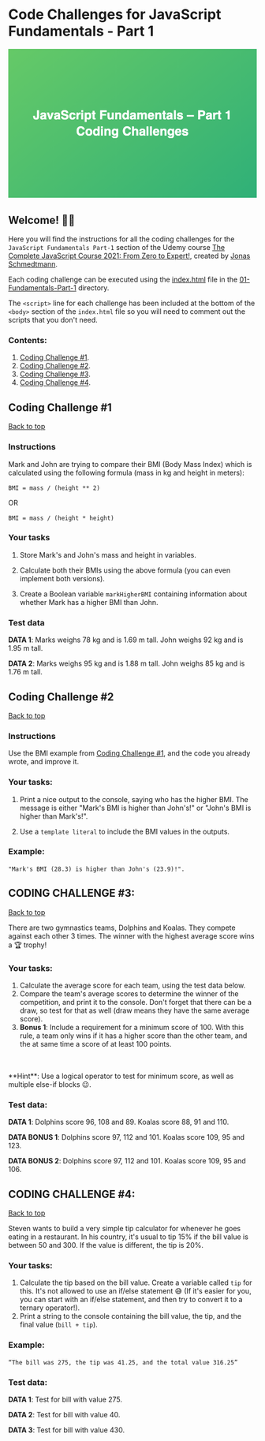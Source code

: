 # Code Challenges for JavaScript Fundamentals - Part 1

![JavaScript Fundamentals - Part 1 Coding Challenges](../images/js-fundamentals1.jpg)

## Welcome! 👋🏽

Here you will find the instructions for all the coding challenges for the `JavaScript Fundamentals Part-1` section of the Udemy course [The Complete JavaScript Course 2021: From Zero to Expert!](https://www.udemy.com/course/the-complete-javascript-course/), created by [Jonas Schmedtmann](https://www.udemy.com/user/jonasschmedtmann/).

Each coding challenge can be executed using the [index.html](./index.html) file in the [01-Fundamentals-Part-1](../01-Fundamentals-Part-1) directory.

The `<script>` line for each challenge has been included at the bottom of the `<body>` section of the `index.html` file so you will need to comment out the scripts that you don't need.

### Contents:

1. [Coding Challenge #1](#coding-challenge-1).
2. [Coding Challenge #2](#coding-challenge-2).
3. [Coding Challenge #3](#coding-challenge-3).
4. [Coding Challenge #4](#coding-challenge-4).

## Coding Challenge #1
[Back to top](#code-challenges-for-javascript-fundamentals---part-1)

### Instructions

Mark and John are trying to compare their BMI (Body Mass Index) which is calculated using the following formula (mass in kg and height in meters):

```
BMI = mass / (height ** 2)
```

OR

```
BMI = mass / (height * height)
```

### Your tasks

1. Store Mark's and John's mass and height in variables.

2. Calculate both their BMIs using the above formula (you can even implement both versions).

3. Create a Boolean variable `markHigherBMI` containing information about whether Mark has a higher BMI than John.

### Test data

**DATA 1**: Marks weighs 78 kg and is 1.69 m tall. John weighs 92 kg and is 1.95 m tall.

**DATA 2**: Marks weighs 95 kg and is 1.88 m tall. John weighs 85 kg and is 1.76 m tall.

## Coding Challenge #2
[Back to top](#code-challenges-for-javascript-fundamentals---part-1)

### Instructions

Use the BMI example from [Coding Challenge #1](#coding-challenge-1), and the code you already wrote, and improve it.

### Your tasks:

1. Print a nice output to the console, saying who has the higher BMI. The message is either "Mark's BMI is higher than John's!" or "John's BMI is higher than Mark's!".

2. Use a `template literal` to include the BMI values in the outputs.

### Example: 

```
"Mark's BMI (28.3) is higher than John's (23.9)!".
```

## CODING CHALLENGE #3:
[Back to top](#code-challenges-for-javascript-fundamentals---part-1)

There are two gymnastics teams, Dolphins and Koalas. They compete against each other 3 times. The winner with the highest average score wins a 🏆 trophy!

### Your tasks:

1. Calculate the average score for each team, using the test data below.
2. Compare the team's average scores to determine the winner of the competition, and print it to the console. Don't forget that there can be a draw, so test for that as well (draw means they have the same average score).
3. **Bonus 1**: Include a requirement for a minimum score of 100. With this rule, a team only wins if it has a higher score than the other team, and the at same time a score of at least 100 points.
<br>
<br>
**Hint**: Use a logical operator to test for minimum score, as well as multiple else-if blocks 😉.

### Test data:

**DATA 1**: Dolphins score 96, 108 and 89. Koalas score 88, 91 and 110.

**DATA BONUS 1**: Dolphins score 97, 112 and 101. Koalas score 109, 95 and 123.

**DATA BONUS 2**: Dolphins score 97, 112 and 101. Koalas score 109, 95 and 106.

## CODING CHALLENGE #4:
[Back to top](#code-challenges-for-javascript-fundamentals---part-1)

Steven wants to build a very simple tip calculator for whenever he goes eating in a restaurant. In his country, it's usual to tip 15% if the bill value is between 50 and 300. If the value is different, the tip is 20%.

### Your tasks:

1. Calculate the tip based on the bill value. Create a variable called `tip` for this. It's not allowed to use an if/else statement 😅 (If it's easier for you, you can start with an if/else statement, and then try to convert it to a ternary operator!).
2. Print a string to the console containing the bill value, the tip, and the final value (`bill + tip`).

### Example: 

```
“The bill was 275, the tip was 41.25, and the total value 316.25”
```

### Test data:

**DATA 1**: Test for bill with value 275.

**DATA 2**: Test for bill with value 40.

**DATA 3**: Test for bill with value 430.
